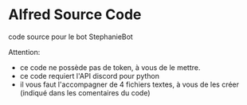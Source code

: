 # Alfred Source Code
code source pour le bot StephanieBot

Attention:
- ce code ne possède pas de token, à vous de le mettre.
- ce code requiert l'API discord pour python
- il vous faut l'accompagner de 4 fichiers textes, à vous de les créer (indiqué dans les comentaires du code)
